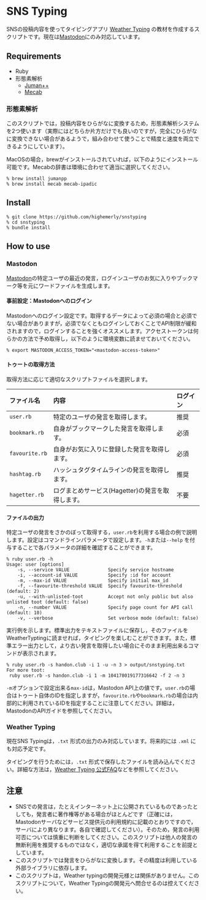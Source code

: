 # SNS Typing

SNSの投稿内容を使ってタイピングアプリ [Weather Typing](https://denasu.com/software/weathertyping.html) の教材を作成するスクリプトです。現在は[Mastodon](https://github.com/tootsuite/mastodon)にのみ対応しています。

## Requirements

- Ruby
- 形態素解析
	- [Juman++](http://nlp.ist.i.kyoto-u.ac.jp/index.php?JUMAN++)
	- [Mecab](https://www.mlab.im.dendai.ac.jp/~yamada/ir/MorphologicalAnalyzer/MeCab.html)

### 形態素解析

このスクリプトでは，投稿内容をひらがなに変換するため，形態素解析システムを2つ使います（実際にはどちらか片方だけでも良いのですが，完全にひらがなに変換できない場合があるようで，組み合わせて使うことで精度と速度を両立できるようにしています）。

MacOSの場合，brewがインストールされていれば，以下のようにインストール可能です。Mecabの辞書は環境に合わせて適当に選択してください。

```
% brew install jumanpp
% brew install mecab mecab-ipadic
```

## Install

```
% git clone https://github.com/highemerly/snstyping
% cd snstyping
% bundle install
```

## How to use

### Mastodon

[Mastodon](https://github.com/tootsuite/mastodon)の特定ユーザの最近の発言，ログインユーザのお気に入りやブックマーク等を元にワードファイルを生成します。

#### 事前設定：Mastodonへのログイン

Mastodonへのログイン設定です。取得するデータによって必須の場合と必須でない場合がありますが，必須でなくともログインしておくことでAPI制限が緩和されますので，ログインすることを強くオススメします。アクセストークンは何らかの方法で予め取得し，以下のように環境変数に読ませておいてください。

```
% export MASTODON_ACCESS_TOKEN="<mastodon-access-token>"
```

#### トゥートの取得方法

取得方法に応じて適切なスクリプトファイルを選択します。

|ファイル名|内容|ログイン|
|:--------|:---|:---|
|`user.rb`|特定のユーザの発言を取得します。|推奨|
|`bookmark.rb`|自身がブックマークした発言を取得します。|必須|
|`favourite.rb`|自身がお気に入りに登録した発言を取得します。|必須|
|`hashtag.rb`|ハッシュタグタイムラインの発言を取得します。|推奨|
|`hagetter.rb`|ログまとめサービス(Hagetter)の発言を取得します。|不要|

#### ファイルの出力

特定ユーザの発言をさかのぼって取得する，`user.rb`を利用する場合の例で説明します。設定はコマンドラインパラメータで設定します。`-h`または`--help` を付与することで各パラメータの詳細を確認することができます。

```
% ruby user.rb -h
Usage: user [options]
    -s, --service VALUE              Specify service hostname
    -i, --account-id VALUE           Specify :id for account
    -m, --max-id VALUE               Specify initial max_id
    -f, --favourite-threshold VALUE  Specify favourite-threshold (default: 2)
    -u, --with-unlisted-toot         Accept not only public but also unlisted toot (default: false)
    -n, --number VALUE               Specify page count for API call (default: 10)
    -v, --verbose                    Set verbose mode (default: false)
```

実行例を示します。標準出力をテキストファイルに保存し，そのファイルをWeatherTyptingに読ませれば，タイピングを楽しむことができます。また，標準エラー出力として，より古い発言を取得したい場合にそのまま利用出来るコマンドが表示されます。

```
% ruby user.rb -s handon.club -i 1 -u -n 3 > output/snstyping.txt
For more toot:
 ruby user.rb -s handon.club -i 1 -m 104178019177316642 -f 2 -n 3
```

`-m`オプションで設定出来る`max-id`は，Mastodon API上の値です。`user.rb`の場合はトゥート自体のIDを指定しますが，`favourite.rb`や`bookmark.rb`の場合は内部的に利用されているIDを指定することに注意してください。詳細は，MastodonのAPIガイドを参照してください。

### Weather Typing

現在SNS Typingは，`.txt` 形式の出力のみ対応しています。将来的には `.xml` にも対応予定です。

タイピングを行うためには，`.txt` 形式で保存したファイルを読み込んでください。詳細な方法は，[Weather Typing 公式FAQ](https://denasu.com/software/wtfaq.html)などを参照してください。

## 注意

- SNSでの発言は，たとえインターネット上に公開されているものであったとしても，発言者に著作権等がある場合がほとんどです（正確には，Mastodonサーバなどサービス提供元の利用規約に記載のとおりですので，サーバにより異なります。各自で確認してください）。そのため，発言の利用可否については慎重に判断をしてください。このスクリプトは他人の発言の無断利用を推奨するものではなく，適切な承諾を得て利用することを前提としています。
- このスクリプトでは発言をひらがなに変換します。その精度は利用している外部ライブラリに依存します。
- このスクリプトは，Weather typingの開発元様とは関係がありません。このスクリプトについて，Weather Typingの開発元へ問合せるのは控えてください。